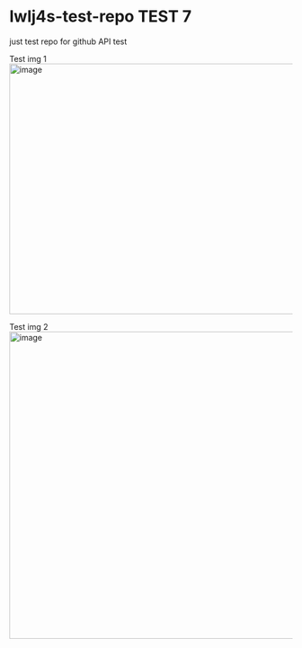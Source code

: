 # Iwlj4s-test-repo TEST 7

just test repo for github API test

Test img 1
<img width="1153" height="446" alt="image" src="https://github.com/user-attachments/assets/a5672d97-97c6-47db-a0e6-c6f198de893f" />


Test img 2
<img width="1266" height="547" alt="image" src="https://github.com/user-attachments/assets/cd5df398-a096-4824-b85f-bf57749629ab" />
